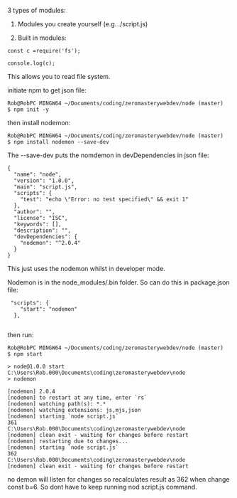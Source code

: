 3 types of modules: 

1. Modules you create yourself (e.g. ./script.js)

2. Built in modules:
```
const c =require('fs');

console.log(c);
```
This allows you to read file system.

initiate npm to get json file: 

```gitattributes
Rob@RobPC MINGW64 ~/Documents/coding/zeromasterywebdev/node (master)
$ npm init -y
```
then install nodemon: 

```gitattributes
Rob@RobPC MINGW64 ~/Documents/coding/zeromasterywebdev/node (master)
$ npm install nodemon --save-dev
```

The --save-dev puts the nomdemon in devDependencies in json file: 
```
{
  "name": "node",
  "version": "1.0.0",
  "main": "script.js",
  "scripts": {
    "test": "echo \"Error: no test specified\" && exit 1"
  },
  "author": "",
  "license": "ISC",
  "keywords": [],
  "description": "",
  "devDependencies": {
    "nodemon": "^2.0.4"
  }
}
```
This just uses the nodemon whilst in developer mode. 

Nodemon is in the node_modules/.bin folder. So can do this in package.json file: 

```
 "scripts": {
    "start": "nodemon"
  },
  
```
then run:
```
Rob@RobPC MINGW64 ~/Documents/coding/zeromasterywebdev/node (master)
$ npm start

> node@1.0.0 start C:\Users\Rob.000\Documents\coding\zeromasterywebdev\node
> nodemon

[nodemon] 2.0.4
[nodemon] to restart at any time, enter `rs`
[nodemon] watching path(s): *.*
[nodemon] watching extensions: js,mjs,json
[nodemon] starting `node script.js`
361
C:\Users\Rob.000\Documents\coding\zeromasterywebdev\node
[nodemon] clean exit - waiting for changes before restart
[nodemon] restarting due to changes...
[nodemon] starting `node script.js`
362
C:\Users\Rob.000\Documents\coding\zeromasterywebdev\node
[nodemon] clean exit - waiting for changes before restart

```
no demon will listen for changes so recalculates result as 362 when change const b=6. So dont have to keep running nod script.js command. 
```

